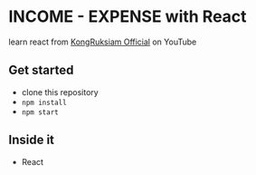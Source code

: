 # INCOME - EXPENSE with React

learn react from [KongRuksiam Official](https://www.youtube.com/c/KongRuksiamOfficial) on YouTube

## Get started

- clone this repository
- `npm install`
- `npm start`

## Inside it

- React
